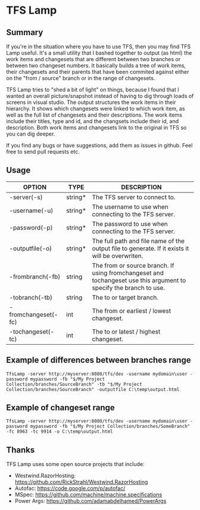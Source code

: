 # TFS Lamp #

## Summary ##

If you're in the situation where you have to use TFS, then you may find TFS Lamp useful. It's a small utility that I bashed together to output (as html) the work items and changesets that are different between two branches or between two changeset numbers. It basically builds a tree of work items, their changesets and their parents that have been commited against either on the "from / source" branch or in the range of changesets.

TFS Lamp tries to "shed a bit of light" on things, because I found that I wanted an overall picture/snapshot instead of having to dig through loads of screens in visual studio. The output structures the work items in their hierarchy. It shows which changesets were linked to which work item, as well as the full list of changesets and their descriptions. The work items include their titles, type and id, and the changsets include their id, and description. Both work items and changesets link to the original in TFS so you can dig deeper.

If you find any bugs or have suggestions, add them as issues in github. Feel free to send pull requests etc. 

## Usage ##

| OPTION | TYPE | DESCRIPTION |
| ------ | ---- | ----------- |
| -server(-s) | string* | The TFS server to connect to. |
| -username(-u) |string* | The username to use when connecting to the TFS server. |
| -password(-p) |string* | The password to use when connecting to the TFS server. |
| -outputfile(-o) |string* | The full path and file name of the output file to generate. If it exists it will be overwriten. |
| -frombranch(-fb) |string | The from or source branch. If using fromchangeset and tochangeset use this argument to specify the branch to use. |
| -tobranch(-tb) |string | The to or target branch. |
| -fromchangeset(-fc) | int | The from or earliest / lowest changeset. |
| -tochangeset(-tc) | int | The to or latest / highest changeset. |

## Example of differences between branches range ##

```
TfsLamp -server http://myserver:8080/tfs/dev -username mydomain\user -password mypassword -fb "$/My Project Collection/branches/SourceBranch" -tb "$/My Project Collection/branches/SourceBranch" -outputfile C:\temp\output.html
```

## Example of changeset range ##

```
TfsLamp -server http://myserver:8080/tfs/dev -username mydomain\user -password mypassword -fb "$/My Project Collection/branches/SomeBranch" -fc 8963 -tc 9914 -o C:\temp\output.html
```

## Thanks ##

TFS Lamp uses some open source projects that include:

* Westwind.RazorHosting: https://github.com/RickStrahl/Westwind.RazorHosting
* Autofac: https://code.google.com/p/autofac/
* MSpec: https://github.com/machine/machine.specifications
* Power Args: https://github.com/adamabdelhamed/PowerArgs